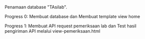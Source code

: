 Penamaan database "TAsilab".

Progress 0: Membuat database dan Membuat template view home

Progress 1: Membuat API request pemeriksaan lab dan Test hasil pengiriman API melalui view-pemeriksaan.html
